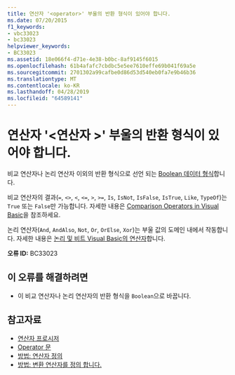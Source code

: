 ```yaml
---
title: 연산자 '<operator>' 부울의 반환 형식이 있어야 합니다.
ms.date: 07/20/2015
f1_keywords:
- vbc33023
- bc33023
helpviewer_keywords:
- BC33023
ms.assetid: 18e066f4-d71e-4e38-b0bc-8af9145f6015
ms.openlocfilehash: 61b4afafc7cbdbc5e5ee7610effe69b041f69a5e
ms.sourcegitcommit: 2701302a99cafbe0d86d53d540eb0fa7e9b46b36
ms.translationtype: MT
ms.contentlocale: ko-KR
ms.lasthandoff: 04/28/2019
ms.locfileid: "64589141"
---
```

# <a name="operator-operator-must-have-a-return-type-of-boolean"></a>연산자 '\<연산자 >' 부울의 반환 형식이 있어야 합니다.
비교 연산자나 논리 연산자 이외의 반환 형식으로 선언 되는 [Boolean 데이터 형식](../../visual-basic/language-reference/data-types/boolean-data-type.md)합니다.  
  
 비교 연산자의 결과(`=`, `<>`, `<`, `<=`, `>`, `>=`, `Is`, `IsNot`, `IsFalse`, `IsTrue`, `Like`, `TypeOf`)는 `True` 또는 `False`만 가능합니다. 자세한 내용은 [Comparison Operators in Visual Basic](../../visual-basic/programming-guide/language-features/operators-and-expressions/comparison-operators.md)을 참조하세요.  
  
 논리 연산자(`And`, `AndAlso`, `Not`, `Or`, `OrElse`, `Xor`)는 부울 값의 도메인 내에서 작동합니다. 자세한 내용은 [논리 및 비트 Visual Basic의 연산자](../../visual-basic/programming-guide/language-features/operators-and-expressions/logical-and-bitwise-operators.md)합니다.  
  
 **오류 ID:** BC33023  
  
## <a name="to-correct-this-error"></a>이 오류를 해결하려면  
  
- 이 비교 연산자나 논리 연산자의 반환 형식을 `Boolean`으로 바꿉니다.  
  
## <a name="see-also"></a>참고자료

- [연산자 프로시저](../../visual-basic/programming-guide/language-features/procedures/operator-procedures.md)
- [Operator 문](../../visual-basic/language-reference/statements/operator-statement.md)
- [방법: 연산자 정의](../../visual-basic/programming-guide/language-features/procedures/how-to-define-an-operator.md)
- [방법: 변환 연산자를 정의 합니다.](../../visual-basic/programming-guide/language-features/procedures/how-to-define-a-conversion-operator.md)
